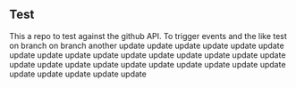 ## Test

This a repo to test against the github API. To trigger events and the like
test
on branch
on branch
another
update
update
update
update
update
update
update
update
update
update
update
update
update
update
update
update
update
update
update
update
update
update
update
update
update
update
update
update
update
update
update
